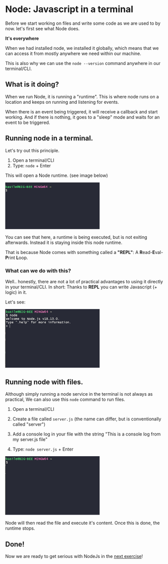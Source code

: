 # Node: Javascript in a terminal

Before we start working on files and write some code as we are used to by now. let's first see what Node does.

**It's everywhere**

When we had installed node, we installed it globally, which means that we can access it from mostly anywhere we need within our machine.

This is also why we can use the `node --version` command anywhere in our terminal/CLI.

## What is it doing?
When we run Node, it is running a "runtime". This is where node runs on a location and keeps on running and listening for events.

When there is an event being triggered, it will receive a callback and start working. And if there is nothing, it goes to a "sleep" mode and waits for an event to be triggered.

## Running node in a terminal.
Let's try out this principle.

1. Open a terminal/CLI
2. Type: `node` + Enter

This will open a Node runtime. (see image below)

[<img src="../_assets/runtime.gif" width="300"/>](../_assets/runtime.gif)

You can see that here, a runtime is being executed, but is not exiting afterwards. Instead it is staying inside this node runtime.

That is because Node comes with something called a **"REPL"**: A **R**ead-**E**val-**P**rint **L**oop.

### What can we do with this?
Well.. honestly, there are not a lot of practical advantages to using it directly in your terminal/CLI. In short: Thanks to **REPL** you can write Javascript (+ logic) in it. 

Let's see:

[<img src="../_assets/runtime-demo.gif" width="300"/>](../_assets/runtime-demo.gif)

## Running node with files.
Although simply running a node service in the terminal is not always as practical, We can also use this `node` command to run files.

1. Open a terminal/CLI
2. Create a file called `server.js` (the name can differ, but is conventionally called "server")
3. Add a console log in your file with the string "This is a console log from my server.js file"
 
4. Type: `node server.js` +  Enter

[<img src="../_assets/runtime-with-file.gif" width="300"/>](../_assets/runtime-with-file.gif)

Node will then read the file and execute it's content. Once this is done, the runtime stops.

## Done!
Now we are ready to get serious with NodeJs in the [next exercise](../README.md#exercises)! 
